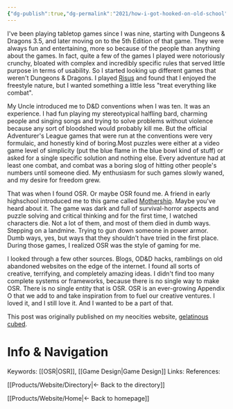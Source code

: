 ```yaml
---
{"dg-publish":true,"dg-permalink":"2021/how-i-got-hooked-on-old-school","permalink":"/2021/how-i-got-hooked-on-old-school/","dgHomeLink":true,"dgPassFrontmatter":false}
---
```



I've been playing tabletop games since I was nine, starting with Dungeons & Dragons 3.5, and later moving on to the 5th Edition of that game. They were always fun and entertaining, more so because of the people than anything about the games. In fact, quite a few of the games I played were notoriously crunchy, bloated with complex and incredibly specific rules that served little purpose in terms of usability. So I started looking up different games that weren't Dungeons & Dragons. I played [Risus](https://en.wikipedia.org/wiki/Risus) and found that I enjoyed the freestyle nature, but I wanted something a little less "treat everything like combat".

My Uncle introduced me to D&D conventions when I was ten. It was an experience. I had fun playing my stereotypical halfling bard, charming people and singing songs and trying to solve problems without violence because any sort of bloodshed would probably kill me. But the official Adventurer's League games that were run at the conventions were very formulaic, and honestly kind of boring.Most puzzles were either at a video game level of simplicity (put the blue flame in the blue bowl kind of stuff) or asked for a single specific solution and nothing else. Every adventure had at least one combat, and combat was a boring slog of hitting other people's numbers until someone died. My enthusiasm for such games slowly waned, and my desire for freedom grew.

That was when I found OSR. Or maybe OSR found me. A friend in early highschool introduced me to this game called [Mothership](https://www.mothershiprpg.com/). Maybe you've heard about it. The game was dark and full of survival-horror aspects and puzzle solving and critical thinking and for the first time, I watched characters die. Not a lot of them, and most of them died in dumb ways. Stepping on a landmine. Trying to gun down someone in power armor. Dumb ways, yes, but ways that they shouldn't have tried in the first place. During those games, I realized OSR was the style of gaming for me.

I looked through a few other sources. Blogs, OD&D hacks, ramblings on old abandoned websites on the edge of the internet. I found all sorts of creative, terrifying, and completely amazing ideas. I didn't find too many complete systems or frameworks, because there is no single way to make OSR. There is no single entity that is OSR. OSR is an ever-growing Appendix O that we add to and take inspiration from to fuel our creative ventures. I loved it, and I still love it. And I wanted to be a part of that.

This post was originally published on my neocities website, [gelatinous cubed](https://gelatinouscubed.neocities.org/Posts/2021/08/20how-i-got-hooked-on-old-school.html).

# Info & Navigation
Keywords: [[OSR|OSR]], [[Game Design|Game Design]]
Links:
References:

[[Products/Website/Directory|← Back to the directory]]

[[Products/Website/Home|← Back to homepage]]